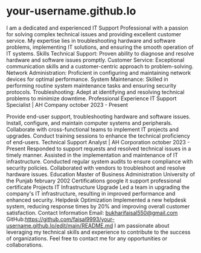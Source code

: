 # your-username.github.Io
I am a dedicated and experienced IT Support Professional with a passion for solving complex technical issues and providing excellent customer service. My expertise lies in troubleshooting hardware and software problems, implementing IT solutions, and ensuring the smooth operation of IT systems.
Skills
Technical Support: Proven ability to diagnose and resolve hardware and software issues promptly.
Customer Service: Exceptional communication skills and a customer-centric approach to problem-solving.
Network Administration: Proficient in configuring and maintaining network devices for optimal performance.
System Maintenance: Skilled in performing routine system maintenance tasks and ensuring security protocols.
Troubleshooting: Adept at identifying and resolving technical problems to minimize downtime.
Professional Experience
IT Support Specialist | AH  Company
october 2023 - Present

Provide end-user support, troubleshooting hardware and software issues.
Install, configure, and maintain computer systems and peripherals.
Collaborate with cross-functional teams to implement IT projects and upgrades.
Conduct training sessions to enhance the technical proficiency of end-users.
Technical Support Analyst | AH Corporation
october 2023 - Present
Responded to support requests and resolved technical issues in a timely manner.
Assisted in the implementation and maintenance of IT infrastructure.
Conducted regular system audits to ensure compliance with security policies.
Collaborated with vendors to troubleshoot and resolve hardware issues.
Education
Master of Business Administration
University of the Punjab
february 2002
Certifications
google it support professional certificate
Projects
IT Infrastructure Upgrade
Led a team in upgrading the company's IT infrastructure, resulting in improved performance and enhanced security.
Helpdesk Optimization
Implemented a new helpdesk system, reducing response times by 20% and improving overall customer satisfaction.
Contact Information
Email: bukharifaisal550@gmail.com
GitHub:https://github.com/faisal9993/your-username.github.Io/edit/main/README.md
I am passionate about leveraging my technical skills and experience to contribute to the success of organizations. Feel free to contact me for any opportunities or collaborations.
